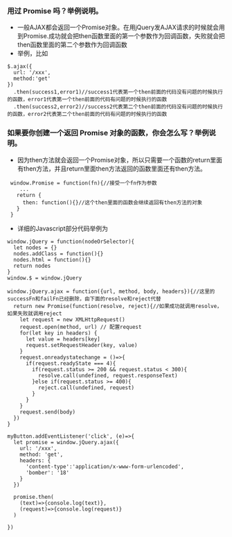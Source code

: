 ### 用过 Promise 吗？举例说明。
* 一般AJAX都会返回一个Promise对象。在用jQuery发AJAX请求的时候就会用到Promise.成功就会把then函数里面的第一个参数作为回调函数，失败就会把then函数里面的第二个参数作为回调函数
* 举例，比如
```
$.ajax({
  url: '/xxx',
  method:'get'
})
  .then(success1,error1)//success1代表第一个then前面的代码没有问题的时候执行的函数，error1代表第一个then前面的代码有问题的时候执行的函数
  .then(success2,error2)//success2代表第二个then前面的代码没有问题的时候执行的函数，error2代表第二个then前面的代码有问题的时候执行的函数
```
### 如果要你创建一个返回 Promise 对象的函数，你会怎么写？举例说明。
* 因为then方法就会返回一个Promise对象，所以只需要一个函数的return里面有then方法，并且return里面then方法返回的函数里面还有then方法。
```
 window.Promise = function(fn){//接受一个fn作为参数
    ...
   return {
     then: function(){}//这个then里面的函数会继续返回有then方法的对象
   }
 }
```
* 详细的Javascript部分代码举例为
```
window.jQuery = function(nodeOrSelector){
  let nodes = {}
  nodes.addClass = function(){}
  nodes.html = function(){}
  return nodes
}
window.$ = window.jQuery

window.jQuery.ajax = function({url, method, body, headers}){//这里的successFn和failFn已经删除，由下面的resolve和reject代替
  return new Promise(function(resolve, reject){//如果成功就调用resolve，如果失败就调用reject
    let request = new XMLHttpRequest()
    request.open(method, url) // 配置request
    for(let key in headers) {
      let value = headers[key]
      request.setRequestHeader(key, value)
    }
    request.onreadystatechange = ()=>{
      if(request.readyState === 4){
        if(request.status >= 200 && request.status < 300){
          resolve.call(undefined, request.responseText)
        }else if(request.status >= 400){
          reject.call(undefined, request)
        }
      }
    }
    request.send(body)
  })
}

myButton.addEventListener('click', (e)=>{
  let promise = window.jQuery.ajax({
    url: '/xxx',
    method: 'get',
    headers: {
      'content-type':'application/x-www-form-urlencoded',
      'bomber': '18'
    }
  })

  promise.then(
    (text)=>{console.log(text)},
    (request)=>{console.log(request)}
  )

})
```